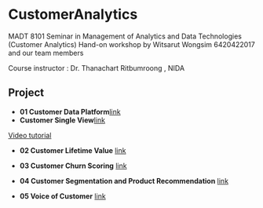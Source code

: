# CustomerAnalytics
MADT 8101 Seminar in Management of Analytics and Data Technologies (Customer Analytics) 
Hand-on workshop by Witsarut Wongsim 6420422017  and our team members

Course instructor : Dr. Thanachart Ritbumroong  , NIDA

## Project
 
- **01 Customer Data Platform**[link](https://github.com/Hakulani/CustomerAnalytics/tree/main/01Customer_Data_Platform)
- **Customer Single View**[link](https://github.com/Hakulani/CustomerAnalytics/tree/main/02Customer_Single_View)

[Video tutorial](https://github.com/Hakulani/CustomerAnalytics/tree/main/02Customer_Single_View)
- **02 Customer Lifetime Value** [link](https://github.com/Hakulani/CustomerAnalytics/tree/main/02_Customer%20Lifetime%20Value)

- **03 Customer Churn Scoring** [link](https://github.com/Hakulani/CustomerAnalytics/tree/main/03.Churn_Scoring)

- **04 Customer Segmentation and Product Recommendation** [link](https://github.com/Hakulani/CustomerAnalytics/tree/main/04CustomerSegmentation%26ProductRecomendation)


- **05 Voice of Customer** [link](https://github.com/Hakulani/CustomerAnalytics/tree/main/05VoiceofCustomer)
